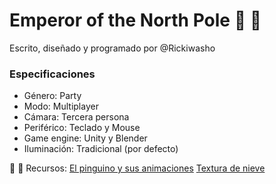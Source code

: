 # Emperor of the North Pole 🐧 🧊
Escrito, diseñado y programado por @Rickiwasho

### Especificaciones

 - Género: Party
 - Modo: Multiplayer
 - Cámara: Tercera persona
 - Periférico: Teclado y Mouse
 - Game engine: Unity y Blender
 - Iluminación: Tradicional (por defecto)


🐧 🧊
Recursos:
[El pinguino y sus animaciones](https://assetstore.unity.com/packages/templates/tutorials/dyp-the-penguin-174519)
[Textura de nieve](https://assetstore.unity.com/packages/2d/textures-materials/4-snow-materials-high-quality-materials-collection-69201)
